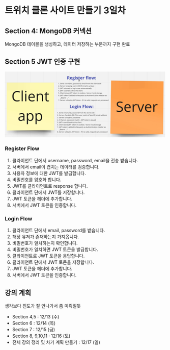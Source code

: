 # 트위치 클론 사이트 만들기 3일차 

## Section 4: MongoDB 커넥션

MongoDB 테이블을 생성하고, 데이터 저장하는 부분까지 구현 완료

## Section 5 JWT 인증 구현

![이미지](./img/20231214010310.png)  

### Register Flow
1. 클라이언트 단에서 username, password, email을 전송 받습니다.
2. 서버에서 email이 겹치는 데이터를 검증합니다.
3. 사용자 정보에 대한 JWT를 발급합니다. 
4. 비밀번호를 암호화 합니다.
5. JWT를 클라이언트로 response 합니다.
6. 클라이언트 단에서 JWT를 저장합니다.
7. JWT 토큰을 헤더에 추가합니다.
8. 서버에서 JWT 토큰을 인증합니다.

### Login Flow
1. 클라이언트 단에서 email, password를 받습니다.
2. 해당 유저가 존재하는지 가져옵니다.
3. 비밀번호가 일치하는지 확인합니다.
4. 비밀번호가 일치하면 JWT 토큰을 발급합니다.
5. 클라이언트로 JWT 토큰을 응답합니다.
6. 클라이언트 단에서 JWT 토큰을 저장합니다.
7. JWT 토큰을 헤더에 추가합니다.
8. 서버에서 JWT 토큰을 인증합니다.


## 강의 계획

생각보다 진도가 잘 안나가서 좀 미뤄질듯

- Section 4,5 : 12/13 (수)
- Section 6 : 12/14 (목)
- Section 7 : 12/15 (금)
- Section 8, 9,10,11 : 12/16 (토)
- 전체 강의 정리 및 차기 계획 만들기 : 12/17 (일)